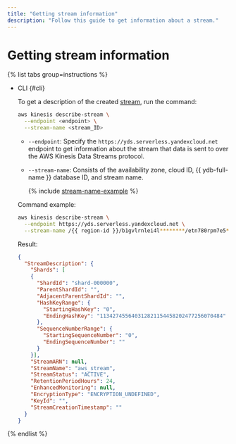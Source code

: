 ```yaml
---
title: "Getting stream information"
description: "Follow this guide to get information about a stream."
---
```


# Getting stream information

{% list tabs group=instructions %}

- CLI {#cli}

   To get a description of the created [stream](../../concepts/glossary.md#stream-concepts), run the command:

   ```bash
   aws kinesis describe-stream \
     --endpoint <endpoint> \
     --stream-name <stream_ID>
   ```

   * `--endpoint`: Specify the `https://yds.serverless.yandexcloud.net` endpoint to get information about the stream that data is sent to over the AWS Kinesis Data Streams protocol.
   * `--stream-name`: Consists of the availability zone, cloud ID, {{ ydb-full-name }} database ID, and stream name.

      {% include [stream-name-example](../../../_includes/data-streams/stream-name-example.md) %}

   Command example:

   ```bash
   aws kinesis describe-stream \
     --endpoint https://yds.serverless.yandexcloud.net \
     --stream-name /{{ region-id }}/b1gvlrnlei4l********/etn780rpm7e5********/default
   ```

   Result:

   ```json
   {
     "StreamDescription": {
       "Shards": [
       {
         "ShardId": "shard-000000",
         "ParentShardId": "",
         "AdjacentParentShardId": "",
         "HashKeyRange": {
           "StartingHashKey": "0",
           "EndingHashKey": "113427455640312821154458202477256070484"
         },
         "SequenceNumberRange": {
           "StartingSequenceNumber": "0",
           "EndingSequenceNumber": ""
         }
       }],
       "StreamARN": null,
       "StreamName": "aws_stream",
       "StreamStatus": "ACTIVE",
       "RetentionPeriodHours": 24,
       "EnhancedMonitoring": null,
       "EncryptionType": "ENCRYPTION_UNDEFINED",
       "KeyId": "",
       "StreamCreationTimestamp": ""
     }
   }
   ```

{% endlist %}
